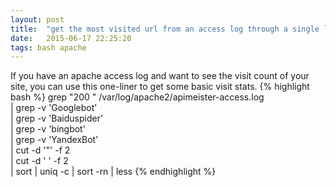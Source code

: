 ```yaml
---
layout: post
title:  "get the most visited url from an access log through a single line of bash"
date:   2015-06-17 22:25:20
tags: bash apache
---
```

If you have an apache access log and want to see the visit count of your site, you can use this one-liner to get some basic visit stats.
{% highlight bash %}
grep "200 " /var/log/apache2/apimeister-access.log \
  | grep -v 'Googlebot' \
  | grep -v 'Baiduspider' \
  | grep -v 'bingbot' \
  | grep -v 'YandexBot' \
  | cut -d '"' -f 2 \
  | cut -d ' ' -f 2 \
  | sort | uniq -c | sort -rn | less
{% endhighlight %}
